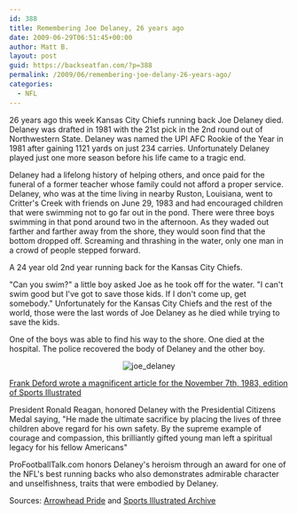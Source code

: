 ```yaml
---
id: 388
title: Remembering Joe Delaney, 26 years ago
date: 2009-06-29T06:51:45+00:00
author: Matt B.
layout: post
guid: https://backseatfan.com/?p=388
permalink: /2009/06/remembering-joe-delany-26-years-ago/
categories:
  - NFL
---
```


<div class="entry">
  <p>
    26 years ago this week Kansas City Chiefs running back Joe Delaney died. Delaney was drafted in 1981 with the 21st pick in the 2nd round out of Northwestern State. Delaney was named the UPI AFC Rookie of the Year in 1981 after gaining 1121 yards on just 234 carries. Unfortunately Delaney played just one more season before his life came to a tragic end.
  </p>

  <p>
    Delaney had a lifelong history of helping others, and once paid for the funeral of a former teacher whose family could not afford a proper service. Delaney, who was at the time living in nearby Ruston, Louisiana, went to Critter's Creek with friends on June 29, 1983 and had encouraged children that were swimming not to go far out in the pond. There were three boys swimming in that pond around two in the afternoon. As they waded out farther and farther away from the shore, they would soon find that the bottom dropped off. Screaming and thrashing in the water, only one man in a crowd of people stepped forward.
  </p>

  <p>
    A 24 year old 2nd year running back for the Kansas City Chiefs.
  </p>

  <p>
    "Can you swim?" a little boy asked Joe as he took off for the water. "I can't swim good but I've got to save those kids. If I don't come up, get somebody." Unfortunately for the Kansas City Chiefs and the rest of the world, those were the last words of Joe Delaney as he died while trying to save the kids.
  </p>

  <p>
    One of the boys was able to find his way to the shore. One died at the hospital. The police recovered the body of Delaney and the other boy.
  </p>

  <p style="text-align: center;">
    <img class="size-medium wp-image-389 aligncenter" title="joe_delaney" src="/images/2009/06/joe_delaney-219x300.jpg" alt="joe_delaney" width="219" height="300" srcset="/images/2009/06/joe_delaney-219x300.jpg 219w, /images/2009/06/joe_delaney.jpg 330w" sizes="(max-width: 219px) 100vw, 219px" />
  </p>

  <p>
    <a href="http://sportsillustrated.cnn.com/vault/article/magazine/MAG1121456/index.htm">Frank Deford wrote a magnificent article for the November 7th, 1983, edition of Sports Illustrated</a>
  </p>

  <p>
    President Ronald Reagan, honored Delaney with the Presidential Citizens Medal saying, "He made the ultimate sacrifice by placing the lives of three children above regard for his own safety. By the supreme example of courage and compassion, this brilliantly gifted young man left a spiritual legacy for his fellow Americans"
  </p>

  <p>
    ProFootballTalk.com honors Delaney's heroism through an award for one of the NFL's best running backs who also demonstrates admirable character and unselfishness, traits that were embodied by Delaney.
  </p>

  <p>
    Sources: <a href="https://www.arrowheadpride.com/2009/6/29/928757/kansas-city-chiefs-rb-joe-delaney">Arrowhead Pride</a> and <a href="http://sportsillustrated.cnn.com/vault/article/magazine/MAG1121456/index.htm">Sports Illustrated Archive</a>
  </p>
</div>
